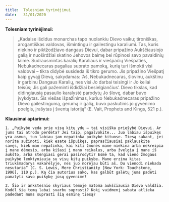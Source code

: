 ```yaml
---
title:  Tolesniam tyrinėjimui
date:   31/01/2020
---
```


**Tolesniam tyrinėjimui:**

> <p></p>
> „Kadaise išdidus monarchas tapo nuolankiu Dievo vaiku; tironiškas, arogantiškas valdovas, išmintingu ir gailestingu karaliumi. Tas, kuris niekino ir piktžodžiavo dangaus Dievui, dabar pripažino Aukščiausiojo galią ir nuoširdžiai skatino Jehovos baimę bei rūpinosi savo pavaldinių laime. Sudrausmintas karalių Karaliaus ir viešpačių Viešpaties, Nebukadnecaras pagaliau suprato pamoką, kurią turi išmokti visi valdovai – tikra didybė susideda iš tikro gerumo. Jis pripažino Viešpatį kaip gyvąjį Dievą, sakydamas: ‘Aš, Nebukadnecaras, šlovinu, aukštinu ir garbinu Dangaus Karalių, nes visi Jo darbai teisingi ir Jo keliai teisūs; Jis gali pažeminti išdidžiai besielgiančius‘. Dievo tikslas, kad didingiausia pasaulio karalystė parodytų Jo šlovę, dabar buvo įvykdytas. Šis viešas išpažinimas, kuriuo Nebukadnecaras pripažino Dievo gailestingumą, gerumą ir galią, buvo paskutinis jo gyvenimo poelgis, įrašytas į šventą istoriją“ (E. Vait, Prophets and Kings, 521 p.).

**Klausimai aptarimui:**

`1. „Puikybė veda prie visų kitų ydų – tai visiška priešybė Dievui. Ar jums tai atrodo perdėta? Jei taip, pagalvokite... Juo labiau išpuikęs yra asmuo, tuo labiau jam nepatinka puikybė kituose. Tiesą sakant, jei norite sužinoti, kiek esate išpuikęs, paprasčiausiai paklauskite savęs, kiek man nepatinka, kai kiti žmonės mane niekina arba nekreipia į mane dėmesio, arba kišasi į mano reikalus, arba žvelgia į mane iš aukšto, arba stengiasi gerai pasirodyti? Esmė ta, kad vieno žmogaus puikybė lenktyniauja su visų kitų puikybe. Mane erzina kitas triukšmadarys vakarėlyje, nes juo norėjau būti aš. Du vienodi niekada nesutaria“ (C. S. Lewis, Mere Christianity [New York: Touchstone, 1996], 110 p.). Ką čia autorius sako, kas galbūt galėtų jums padėti pamatyti savo puikybę jūsų gyvenime?`

`2. Šio ir ankstesnio skyriaus temoje matoma aukščiausia Dievo valdžia. Kodėl šią temą labai svarbu suprasti? Kokį vaidmenį sabata atlieka padedant mums suprasti šią esminę tiesą?`
